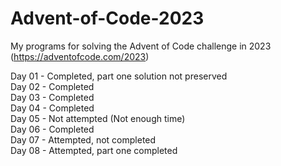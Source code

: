 # Advent-of-Code-2023
My programs for solving the Advent of Code challenge in 2023 (https://adventofcode.com/2023)

Day 01 - Completed, part one solution not preserved  
Day 02 - Completed  
Day 03 - Completed  
Day 04 - Completed  
Day 05 - Not attempted (Not enough time)  
Day 06 - Completed  
Day 07 - Attempted, not completed  
Day 08 - Attempted, part one completed
